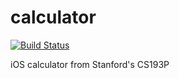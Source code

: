 # calculator

[![Build Status](https://travis-ci.org/rroques/calculator.svg?branch=travis-ci-integration)](https://travis-ci.org/rroques/calculator)

iOS calculator from Stanford's CS193P
